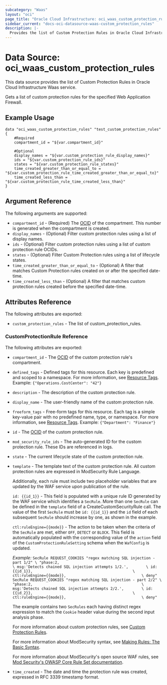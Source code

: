 ```yaml
---
subcategory: "Waas"
layout: "oci"
page_title: "Oracle Cloud Infrastructure: oci_waas_custom_protection_rules"
sidebar_current: "docs-oci-datasource-waas-custom_protection_rules"
description: |-
  Provides the list of Custom Protection Rules in Oracle Cloud Infrastructure Waas service
---
```


# Data Source: oci_waas_custom_protection_rules
This data source provides the list of Custom Protection Rules in Oracle Cloud Infrastructure Waas service.

Gets a list of custom protection rules for the specified Web Application Firewall.

## Example Usage

```hcl
data "oci_waas_custom_protection_rules" "test_custom_protection_rules" {
	#Required
	compartment_id = "${var.compartment_id}"

	#Optional
	display_names = "${var.custom_protection_rule_display_names}"
	ids = "${var.custom_protection_rule_ids}"
	states = "${var.custom_protection_rule_states}"
	time_created_greater_than_or_equal_to = "${var.custom_protection_rule_time_created_greater_than_or_equal_to}"
	time_created_less_than = "${var.custom_protection_rule_time_created_less_than}"
}
```

## Argument Reference

The following arguments are supported:

* `compartment_id` - (Required) The [OCID](https://docs.cloud.oracle.com/iaas/Content/General/Concepts/identifiers.htm) of the compartment. This number is generated when the compartment is created.
* `display_names` - (Optional) Filter custom protection rules using a list of display names.
* `ids` - (Optional) Filter custom protection rules using a list of custom protection rule OCIDs.
* `states` - (Optional) Filter Custom Protection rules using a list of lifecycle states.
* `time_created_greater_than_or_equal_to` - (Optional) A filter that matches Custom Protection rules created on or after the specified date-time.
* `time_created_less_than` - (Optional) A filter that matches custom protection rules created before the specified date-time.


## Attributes Reference

The following attributes are exported:

* `custom_protection_rules` - The list of custom_protection_rules.

### CustomProtectionRule Reference

The following attributes are exported:

* `compartment_id` - The [OCID](https://docs.cloud.oracle.com/iaas/Content/General/Concepts/identifiers.htm) of the custom protection rule's compartment.
* `defined_tags` - Defined tags for this resource. Each key is predefined and scoped to a namespace. For more information, see [Resource Tags](https://docs.cloud.oracle.com/iaas/Content/General/Concepts/resourcetags.htm).  Example: `{"Operations.CostCenter": "42"}` 
* `description` - The description of the custom protection rule.
* `display_name` - The user-friendly name of the custom protection rule.
* `freeform_tags` - Free-form tags for this resource. Each tag is a simple key-value pair with no predefined name, type, or namespace. For more information, see [Resource Tags](https://docs.cloud.oracle.com/iaas/Content/General/Concepts/resourcetags.htm).  Example: `{"Department": "Finance"}` 
* `id` - The [OCID](https://docs.cloud.oracle.com/iaas/Content/General/Concepts/identifiers.htm) of the custom protection rule.
* `mod_security_rule_ids` - The auto-generated ID for the custom protection rule. These IDs are referenced in logs.
* `state` - The current lifecycle state of the custom protection rule.
* `template` - The template text of the custom protection rule. All custom protection rules are expressed in ModSecurity Rule Language.

	Additionally, each rule must include two placeholder variables that are updated by the WAF service upon publication of the rule.

	`id: {{id_1}}` - This field is populated with a unique rule ID generated by the WAF service which identifies a `SecRule`. More than one `SecRule` can be defined in the `template` field of a CreateCustomSecurityRule call. The value of the first `SecRule` must be `id: {{id_1}}` and the `id` field of each subsequent `SecRule` should increase by one, as shown in the example.

	`ctl:ruleEngine={{mode}}` - The action to be taken when the criteria of the `SecRule` are met, either `OFF`, `DETECT` or `BLOCK`. This field is automatically populated with the corresponding value of the `action` field of the `CustomProtectionRuleSetting` schema when the `WafConfig` is updated.

	*Example:* ``` SecRule REQUEST_COOKIES "regex matching SQL injection - part 1/2" \ "phase:2,                                                 \ msg:'Detects chained SQL injection attempts 1/2.',        \ id: {{id_1}},                                             \ ctl:ruleEngine={{mode}},                                  \ deny" SecRule REQUEST_COOKIES "regex matching SQL injection - part 2/2" \ "phase:2,                                                 \ msg:'Detects chained SQL injection attempts 2/2.',        \ id: {{id_2}},                                             \ ctl:ruleEngine={{mode}},                                  \ deny" ```

	 The example contains two `SecRules` each having distinct regex expression to match the `Cookie` header value during the second input analysis phase.

	For more information about custom protection rules, see [Custom Protection Rules](https://docs.cloud.oracle.com/iaas/Content/WAF/tasks/customprotectionrules.htm).

	For more information about ModSecurity syntax, see [Making Rules: The Basic Syntax](https://www.modsecurity.org/CRS/Documentation/making.html).

	For more information about ModSecurity's open source WAF rules, see [Mod Security's OWASP Core Rule Set documentation](https://www.modsecurity.org/CRS/Documentation/index.html).
* `time_created` - The date and time the protection rule was created, expressed in RFC 3339 timestamp format.

